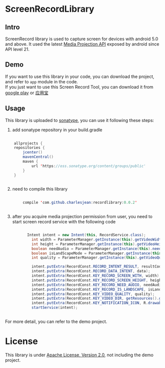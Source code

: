 # ScreenRecordLibrary

## Intro
ScreenRecord library is used to capture screen for devices with android 5.0 and above. It used the latest 
[Media Projection API](https://developer.android.com/intl/es/reference/android/media/projection/MediaProjection.html) 
exposed by android since API level 21.

## Demo
If you want to use this library in your code, you can download the project, and refer to `app` module in the code.<br>
If you just want to use this Screen Record Tool, you can download it from 
[google play](https://play.google.com/store/apps/details?id=com.eversince.screenrecord&hl=en) 
or [应用宝](http://sj.qq.com/myapp/detail.htm?apkName=com.eversince.screenrecord)
## Usage
This library is uploaded to [sonatype](https://oss.sonatype.org/#welcome), you can use it following these steps:<br>
1. add sonatype repository in your build.gradle<br>
```java
    
    allprojects {
    repositories {
        jcenter()
        mavenCentral()
        maven {
            url 'https://oss.sonatype.org/content/groups/public'
        }
    }
    
```
2. need to compile this library<br>
```java
 
        compile 'com.github.charlesjean:recordlibrary:0.0.2'
  
  ```
3. after you acquire media projection permission from user, you need to start screen record service with the following code<br>
```java

          Intent intent = new Intent(this, RecordService.class);
            int width = ParameterManager.getInstance(this).getVideoWidth();
            int height = ParameterManager.getInstance(this).getVideoHeight();
            boolean needAudio = ParameterManager.getInstance(this).needAudio();
            boolean isLandScapeMode = ParameterManager.getInstance(this).isLandScapeModeOn();
            int quality = ParameterManager.getInstance(this).getVideoQuality();

            intent.putExtra(RecordConst.RECORD_INTENT_RESULT, resultCode);
            intent.putExtra(RecordConst.RECORD_DATA_INTENT, data);
            intent.putExtra(RecordConst.KEY_RECORD_SCREEN_WITH, width);
            intent.putExtra(RecordConst.KEY_RECORD_SCREEN_HEIGHT, height);
            intent.putExtra(RecordConst.KEY_RECORD_NEED_AUDIO, needAudio);
            intent.putExtra(RecordConst.KEY_RECORD_IS_LANDSCAPE, isLandScapeMode);
            intent.putExtra(RecordConst.KEY_VIDEO_QUALITY, quality);
            intent.putExtra(RecordConst.KEY_VIDEO_DIR, getResources().getString(R.string.save_dir));
            intent.putExtra(RecordConst.KEY_NOTIFICATION_ICON, R.drawable.ic_launcher);
            startService(intent);
  
  ```
For more detail, you can refer to the demo project. 

# License
This library is under [Apache License, Version 2.0](http://www.apache.org/licenses/LICENSE-2.0.html), not including the demo project.

